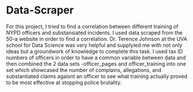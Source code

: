 # Data-Scraper

For this project, I tried to find a correlation between different training of NYPD officers and substansiated incidents. I used data scraped from the 50-a website in order to find a correlation. Dr. Terence Johnson at the UVA school for Data Science was very helpful and supplyied me with not only ideas but a groundwork of knowledge to complete this task. I used tax ID numbers of officers in order to have a common variable between data and then combined the 2 data sets -officer_pages and officer_training into one set which showcased the number of complains, allegations, and substantiated claims agaisnt an officer to see what training actually proved to be most effective at stopping police brutality.
